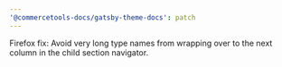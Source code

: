 ```yaml
---
'@commercetools-docs/gatsby-theme-docs': patch
---
```


Firefox fix: Avoid very long type names from wrapping over to the next column in the child section navigator.
